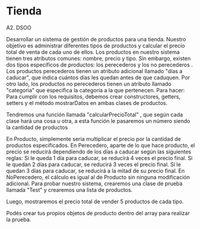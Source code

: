 # Tienda
A2.  DSOO 

Desarrollar un sistema de gestión de productos para una tienda. 
Nuestro objetivo es administrar diferentes tipos de productos y calcular el precio total de venta de cada uno de ellos.
Los productos en nuestro sistema tienen tres atributos comunes: nombre, precio y tipo. 
Sin embargo, existen dos tipos específicos de productos: los perecederos y los no perecederos .
Los productos perecederos  tienen un atributo adicional llamado "días a caducar", que indica cuántos días les quedan antes de que caduquen. Por otro lado, los productos no perecederos  tienen un atributo llamado "categoria" que especifica la categoría a la que pertenecen.
Para hacer:
Para cumplir con los requisitos, debemos crear constructores, getters, setters y el método mostrarDatos en ambas clases de productos.

Tendremos una función llamada "calcularPrecioTotal" , que según cada clase hará una cosa u otra, a esta función le pasaremos un número siendo la cantidad de productos 

En Producto, simplemente seria multiplicar el precio por la cantidad de productos especificados. 
En Perecedero, aparte de lo que hace producto, el precio se reducirá dependiendo de los días a caducar según las siguientes reglas: 
Si le queda 1 día para caducar, se reducirá 4 veces el precio final. 
Si le quedan 2 días para caducar, se reducirá 3 veces el precio final. 
Si le quedan 3 días para caducar, se reducirá a la mitad de su precio final. 
En NoPerecedero, el cálculo es igual al de Producto sin ninguna modificación adicional.
Para probar nuestro sistema, crearemos una clase de prueba llamada "Test"  y crearemos una lista de productos. 

Luego, mostraremos el precio total de vender 5 productos de cada tipo. 

Podés crear tus propios objetos de producto dentro del array para realizar la prueba.
